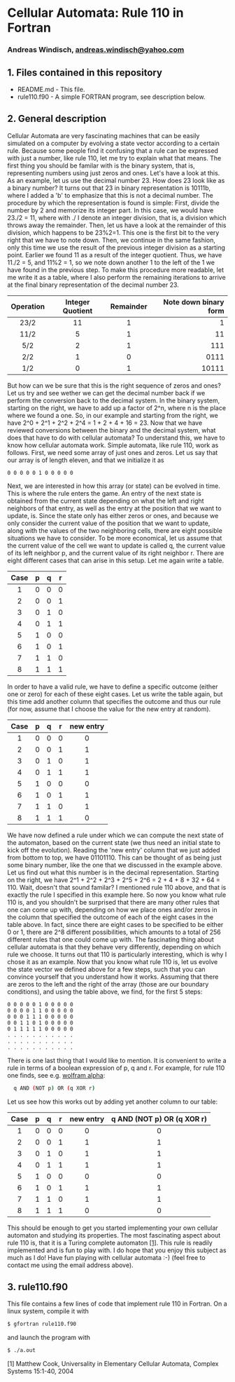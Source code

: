 #  Cellular Automata: Rule 110 in Fortran
### Andreas Windisch, andreas.windisch@yahoo.com 

## 1. Files contained in this repository

- README.md - This file.
- rule110.f90 - A simple FORTRAN program, see description below.

## 2. General description
Cellular Automata are very fascinating machines that can be easily simulated on a computer by evolving a state vector according to a certain rule. Because some people find it confusing that a rule can be expressed with just a number, like rule 110, let me try to explain what that means.
The first thing you should be familar with is the binary system, that is, representing numbers using just zeros and ones. Let's have a look at this. As an example, let us use the decimal number 23. How does 23 look like as a binary number?
It turns out that 23 in binary representation is 10111b, where I added a 'b' to emphasize that this is not a decimal number. The procedure by which the representation is found is simple: First, divide the number by 2 and memorize its integer part. In this case, we would have 23./2 = 11, where with ./ I denote an integer division, that is, a division which throws away the remainder. Then, let us have a look at the remainder of this division, which happens to be 23%2=1. This one is the first bit to the very right that we have to note down. Then, we continue in the same fashion, only this time we use the result of the previous integer division as a starting point. Earlier we found 11 as a result of the integer quotient. Thus, we have 11./2 = 5, and 11%2 = 1, so we note down another 1 to the left of the 1 we have found in the previous step. To make this procedure more readable, let me write it as a table, where I also perform the remaining iterations to arrive at the final binary representation of the decimal number 23.

|    Operation    |    Integer Quotient    |    Remainder    |    Note down binary form    |
|:---------------:|:----------------------:|:---------------:|----------------------------:|
|   23/2          |        11              |     1           |        1                    |
|   11/2          |        5               |     1           |       11                    |
|    5/2          |        2               |     1           |      111                    |
|    2/2          |        1               |     0           |     0111                    |
|    1/2          |        0               |     1           |    10111                    |

But how can we be sure that this is the right sequence of zeros and ones? Let us try and see wether we can get the decimal number back if we perform the conversion back to the decimal system. In the binary system, starting on the right, we have to add up a factor of 2^n, where n is the place where we found a one. So, in our example and starting from the right, we have 2^0 + 2^1 + 2^2 + 2^4 = 1 + 2 + 4 + 16 = 23.
Now that we have reviewed conversions between the binary and the decimal system, what does that have to do with cellular automata?
To understand this, we have to know how cellular automata work. 
Simple automata, like rule 110, work as follows. First, we need some array of just ones and zeros. Let us say that our array is of length eleven, and that we initialize it as

```code
0 0 0 0 0 1 0 0 0 0 0 
```
Next, we are interested in how this array (or state) can be evolved in time. This is where the rule enters the game. An entry of the next state is obtained from the current state depending on what the left and right neighbors of that entry, as well as the entry at the position that we want to update, is. Since the state only has either zeros or ones, and because we only consider the current value of the position that we want to update, along with the values of the two neighboring cells, there are eight possible situations we have to consider. To be more economical, let us assume that the current value of the cell we want to update is called q, the current value of its left neighbor p, and the current value of its right neighbor r. There are eight different cases that can arise in this setup. Let me again write a table.

|   Case   |   p   |   q   |    r   |
|:--------:|:-----:|:-----:|:------:|
|     1    |   0   |   0   |   0    |
|     2    |   0   |   0   |   1    |
|     3    |   0   |   1   |   0    |
|     4    |   0   |   1   |   1    |
|     5    |   1   |   0   |   0    |
|     6    |   1   |   0   |   1    |
|     7    |   1   |   1   |   0    |
|     8    |   1   |   1   |   1    |

In order to have a valid rule, we have to define a specific outcome (either one or zero) for each of these eight cases. Let us write the table again, but this time add another column that specifies the outcome and thus our rule (for now, assume that I choose the value for the new entry at random).

|   Case   |   p   |   q   |    r   |   new entry  |
|:--------:|:-----:|:-----:|:------:|:------------:|
|     1    |   0   |   0   |   0    |      0       |
|     2    |   0   |   0   |   1    |      1       |
|     3    |   0   |   1   |   0    |      1       |
|     4    |   0   |   1   |   1    |      1       |
|     5    |   1   |   0   |   0    |      0       |
|     6    |   1   |   0   |   1    |      1       |
|     7    |   1   |   1   |   0    |      1       |
|     8    |   1   |   1   |   1    |      0       |

We have now defined a rule under which we can compute the next state of the automaton, based on the current state (we thus need an initial state to kick off the evolution). Reading the 'new entry' column that we just added from bottom to top, we have 01101110. This can be thought of as being just some binary number, like the one that we discussed in the example above. Let us find out what this number is in the decimal representation. Starting on the right, we have 2^1 + 2^2 + 2^3 + 2^5 + 2^6 = 2 + 4 + 8 + 32 + 64 = 110. Wait, doesn't that sound familar? I mentioned rule 110 above, and that is exactly the rule I specified in this example here. So now you know what rule 110 is, and you shouldn't be surprised that there are many other rules that one can come up with, depending on how we place ones and/or zeros in the column that specified the outcome of each of the eight cases in the table above. In fact, since there are eight cases to be specified to be either 0 or 1, there are 2^8 different possibilities, which amounts to a total of 256 different rules that one could come up with. The fascinating thing about cellular automata is that they behave very differently, depending on which rule we choose. It turns out that 110 is particularly interesting, which is why I chose it as an example.
Now that you know what rule 110 is, let us evolve the state vector we defined above for a few steps, such that you can convince yourself that you understand how it works. Assuming that there are zeros to the left and the right of the array (those are our boundary conditions), and using the table above, we find, for the first 5 steps:

```code
0 0 0 0 0 1 0 0 0 0 0 
0 0 0 0 1 1 0 0 0 0 0 
0 0 0 1 1 1 0 0 0 0 0 
0 0 1 1 0 1 0 0 0 0 0 
0 1 1 1 1 1 0 0 0 0 0 
. . . . . . . . . . . 
. . . . . . . . . . . 
. . . . . . . . . . . 
```
There is one last thing that I would like to mention. It is convenient to write a rule in terms of a boolean expression of p, q and r. For example, for rule 110 one finds, see e.g. [wolfram alpha](https://www.wolframalpha.com/input/?i=rule+110&lk=3):

```bash
  q AND (NOT p) OR (q XOR r)

```
Let us see how this works out by adding yet another column to our table:

|   Case   |   p   |   q   |    r   |   new entry  |   q AND (NOT p) OR (q XOR r)   | 
|:--------:|:-----:|:-----:|:------:|:------------:|:------------------------------:|
|     1    |   0   |   0   |   0    |      0       |           0                    |
|     2    |   0   |   0   |   1    |      1       |           1                    |
|     3    |   0   |   1   |   0    |      1       |           1                    |
|     4    |   0   |   1   |   1    |      1       |           1                    |
|     5    |   1   |   0   |   0    |      0       |           0                    |
|     6    |   1   |   0   |   1    |      1       |           1                    |
|     7    |   1   |   1   |   0    |      1       |           1                    |
|     8    |   1   |   1   |   1    |      0       |           0                    |


This should be enough to get you started implementing your own cellular automaton and studying its properties. The most fascinating aspect about rule 110 is, that it is a Turing complete automaton [[1]](https://web.archive.org/web/20160528014857/http://www.complex-systems.com/pdf/15-1-1.pdf).
This rule is readily implemented and is fun to play with. I do hope that you enjoy this subject as much as I do! Have fun playing with cellular automata :-) (feel free to contact me using the email address above).

## 3. rule110.f90
This file contains a few lines of code that implement rule 110 in Fortran.
On a linux system, compile it with

```bash
$ gfortran rule110.f90
``` 
and launch the program with

```bash
$ ./a.out
```

[1] Matthew Cook, Universality in Elementary Cellular Automata, Complex Systems 15:1-40, 2004
